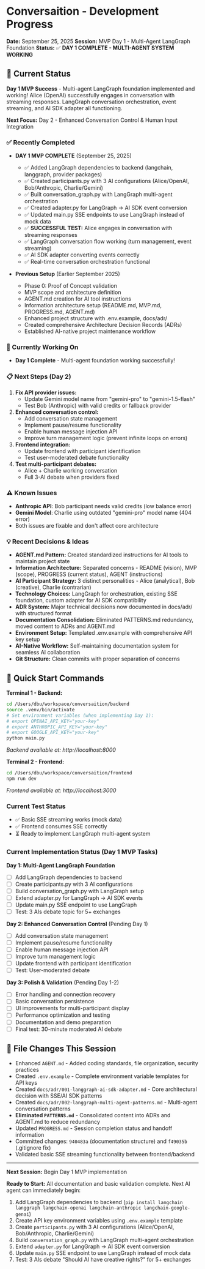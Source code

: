 # Conversaition - Development Progress

**Date:** September 25, 2025
**Session:** MVP Day 1 - Multi-Agent LangGraph Foundation
**Status:** ✅ **DAY 1 COMPLETE - MULTI-AGENT SYSTEM WORKING**

## 🎯 Current Status

**Day 1 MVP Success** - Multi-agent LangGraph foundation implemented and working! Alice (OpenAI) successfully engages in conversation with streaming responses. LangGraph conversation orchestration, event streaming, and AI SDK adapter all functioning.

**Next Focus:** Day 2 - Enhanced Conversation Control & Human Input Integration

### ✅ Recently Completed
- **DAY 1 MVP COMPLETE** (September 25, 2025)
  - ✅ Added LangGraph dependencies to backend (langchain, langgraph, provider packages)
  - ✅ Created participants.py with 3 AI configurations (Alice/OpenAI, Bob/Anthropic, Charlie/Gemini)
  - ✅ Built conversation_graph.py with LangGraph multi-agent orchestration
  - ✅ Created adapter.py for LangGraph → AI SDK event conversion
  - ✅ Updated main.py SSE endpoints to use LangGraph instead of mock data
  - ✅ **SUCCESSFUL TEST:** Alice engages in conversation with streaming responses
  - ✅ LangGraph conversation flow working (turn management, event streaming)
  - ✅ AI SDK adapter converting events correctly
  - ✅ Real-time conversation orchestration functional

- **Previous Setup** (Earlier September 2025)
  - Phase 0: Proof of Concept validation
  - MVP scope and architecture definition
  - AGENT.md creation for AI tool instructions
  - Information architecture setup (README.md, MVP.md, PROGRESS.md, AGENT.md)
  - Enhanced project structure with .env.example, docs/adr/
  - Created comprehensive Architecture Decision Records (ADRs)
  - Established AI-native project maintenance workflow

### 🔄 Currently Working On
- **Day 1 Complete** - Multi-agent foundation working successfully!

### 📋 Next Steps (Day 2)
1. **Fix API provider issues:**
   - Update Gemini model name from "gemini-pro" to "gemini-1.5-flash"
   - Test Bob (Anthropic) with valid credits or fallback provider
2. **Enhanced conversation control:**
   - Add conversation state management
   - Implement pause/resume functionality
   - Enable human message injection API
   - Improve turn management logic (prevent infinite loops on errors)
3. **Frontend integration:**
   - Update frontend with participant identification
   - Test user-moderated debate functionality
4. **Test multi-participant debates:**
   - Alice + Charlie working conversation
   - Full 3-AI debate when providers fixed

### ⚠️ Known Issues
- **Anthropic API**: Bob participant needs valid credits (low balance error)
- **Gemini Model**: Charlie using outdated "gemini-pro" model name (404 error)
- Both issues are fixable and don't affect core architecture

### 💡 Recent Decisions & Ideas
- **AGENT.md Pattern:** Created standardized instructions for AI tools to maintain project state
- **Information Architecture:** Separated concerns - README (vision), MVP (scope), PROGRESS (current status), AGENT (instructions)
- **AI Participant Strategy:** 3 distinct personalities - Alice (analytical), Bob (creative), Charlie (contrarian)
- **Technology Choices:** LangGraph for orchestration, existing SSE foundation, custom adapter for AI SDK compatibility
- **ADR System:** Major technical decisions now documented in docs/adr/ with structured format
- **Documentation Consolidation:** Eliminated PATTERNS.md redundancy, moved content to ADRs and AGENT.md
- **Environment Setup:** Templated .env.example with comprehensive API key setup
- **AI-Native Workflow:** Self-maintaining documentation system for seamless AI collaboration
- **Git Structure:** Clean commits with proper separation of concerns

## 🔧 Quick Start Commands

**Terminal 1 - Backend:**
```bash
cd /Users/dbu/workspace/conversaition/backend
source .venv/bin/activate
# Set environment variables (when implementing Day 1):
# export OPENAI_API_KEY="your-key"
# export ANTHROPIC_API_KEY="your-key"
# export GOOGLE_API_KEY="your-key"
python main.py
```
*Backend available at: http://localhost:8000*

**Terminal 2 - Frontend:**
```bash
cd /Users/dbu/workspace/conversaition/frontend
npm run dev
```
*Frontend available at: http://localhost:3000*

### Current Test Status
- ✅ Basic SSE streaming works (mock data)
- ✅ Frontend consumes SSE correctly
- ⏳ Ready to implement LangGraph multi-agent system

### Current Implementation Status (Day 1 MVP Tasks)

**Day 1: Multi-Agent LangGraph Foundation**
- [ ] Add LangGraph dependencies to backend
- [ ] Create participants.py with 3 AI configurations
- [ ] Build conversation_graph.py with LangGraph setup
- [ ] Extend adapter.py for LangGraph → AI SDK events
- [ ] Update main.py SSE endpoint to use LangGraph
- [ ] Test: 3 AIs debate topic for 5+ exchanges

**Day 2: Enhanced Conversation Control** (Pending Day 1)
- [ ] Add conversation state management
- [ ] Implement pause/resume functionality
- [ ] Enable human message injection API
- [ ] Improve turn management logic
- [ ] Update frontend with participant identification
- [ ] Test: User-moderated debate

**Day 3: Polish & Validation** (Pending Day 1-2)
- [ ] Error handling and connection recovery
- [ ] Basic conversation persistence
- [ ] UI improvements for multi-participant display
- [ ] Performance optimization and testing
- [ ] Documentation and demo preparation
- [ ] Final test: 30-minute moderated AI debate

## 📁 File Changes This Session
- Enhanced `AGENT.md` - Added coding standards, file organization, security practices
- Created `.env.example` - Complete environment variable templates for API keys
- Created `docs/adr/001-langgraph-ai-sdk-adapter.md` - Core architectural decision with SSE/AI SDK patterns
- Created `docs/adr/002-langgraph-multi-agent-patterns.md` - Multi-agent conversation patterns
- **Eliminated `PATTERNS.md`** - Consolidated content into ADRs and AGENT.md to reduce redundancy
- Updated `PROGRESS.md` - Session completion status and handoff information
- Committed changes: `940483a` (documentation structure) and `f49035b` (.gitignore fix)
- Validated basic SSE streaming functionality between frontend/backend

---
**Next Session:** Begin Day 1 MVP implementation

**Ready to Start:** All documentation and basic validation complete. Next AI agent can immediately begin:
1. Add LangGraph dependencies to backend (`pip install langchain langgraph langchain-openai langchain-anthropic langchain-google-genai`)
2. Create API key environment variables using `.env.example` template
3. Create `participants.py` with 3 AI configurations (Alice/OpenAI, Bob/Anthropic, Charlie/Gemini)
4. Build `conversation_graph.py` with LangGraph multi-agent orchestration
5. Extend `adapter.py` for LangGraph → AI SDK event conversion
6. Update `main.py` SSE endpoint to use LangGraph instead of mock data
7. Test: 3 AIs debate "Should AI have creative rights?" for 5+ exchanges